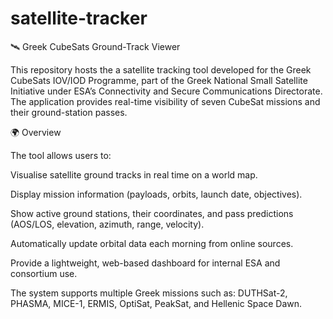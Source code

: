 # satellite-tracker

🛰️ Greek CubeSats Ground-Track Viewer

This repository hosts the a satellite tracking tool developed for the Greek CubeSats IOV/IOD Programme, part of the Greek National Small Satellite Initiative under ESA’s Connectivity and Secure Communications Directorate. The application provides real-time visibility of seven CubeSat missions and their ground-station passes.

🌍 Overview

The tool allows users to:

Visualise satellite ground tracks in real time on a world map.

Display mission information (payloads, orbits, launch date, objectives).

Show active ground stations, their coordinates, and pass predictions (AOS/LOS, elevation, azimuth, range, velocity).

Automatically update orbital data each morning from online sources.

Provide a lightweight, web-based dashboard for internal ESA and consortium use.

The system supports multiple Greek missions such as:
DUTHSat-2, PHASMA, MICE-1, ERMIS, OptiSat, PeakSat, and Hellenic Space Dawn.

